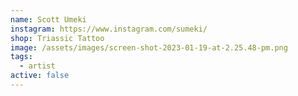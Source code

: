 ```yaml
---
name: Scott Umeki
instagram: https://www.instagram.com/sumeki/
shop: Triassic Tattoo
image: /assets/images/screen-shot-2023-01-19-at-2.25.48-pm.png
tags:
  - artist
active: false
---
```

